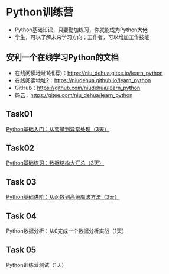 # Python训练营
- Python基础知识，只要勤加练习，你就能成为Python大佬
- 学生，可以了解未来学习方向；工作者，可以增加工作技能

## 安利一个在线学习Python的文档
- 在线阅读地址1(推荐)：https://niu_dehua.gitee.io/learn_python
- 在线阅读地址2：https://niudehua.github.io/learn_python
- GitHub：https://github.com/niudehua/learn_python
- 码云：https://gitee.com/niu_dehua/learn_python

## Task01 
 [Python基础入门：从变量到异常处理（3天）](/docs/Task01/Python入门(上).md)

## Task02

 [Python基础练习：数据结构大汇总（3天）](/docs/Task02/Python入门(中).md)

## Task 03

 [Python基础进阶：从函数到高级魔法方法（3天）](/docs/Task03/Python入门(下).md)

## Task 04

Python数据分析：从0完成一个数据分析实战（1天）

## Task 05

Python训练营测试（1天）

